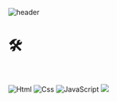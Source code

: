 ![header](https://capsule-render.vercel.app/api?type=waving&color=gradient&height=200&section=header&text=PARKGAIN&fontSize=70)

#   🛠
<br>

<img alt="Html" src ="https://img.shields.io/badge/HTML5-E34F26.svg?&style=flat-square&logo=HTML5&logoColor=white" /> <img alt="Css" src="https://img.shields.io/badge/CSS3-1572B6.svg?&style=flat-square&logo=css3&logoColor=white" /> <img alt="JavaScript" src ="https://img.shields.io/badge/JavaScript-F7DF1E.svg?&style=flat-square&logo=Javascript&logoColor=white"/> <img src="https://img.shields.io/badge/JAVA-007396?style=flat-square&logo=Java&logoColor=white"/></a>

<!--
**PARKGAIN/PARKGAIN** is a ✨ _special_ ✨ repository because its `README.md` (this file) appears on your GitHub profile.

Here are some ideas to get you started:

- 🔭 I’m currently working on ...
- 🌱 I’m currently learning ...
- 👯 I’m looking to collaborate on ...
- 🤔 I’m looking for help with ...
- 💬 Ask me about ...
- 📫 How to reach me: ...
- 😄 Pronouns: ...
- ⚡ Fun fact: ...
-->
